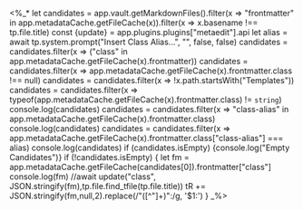 <%_* 
let candidates = app.vault.getMarkdownFiles().filter(x => "frontmatter" in app.metadataCache.getFileCache(x)).filter(x => x.basename !== tp.file.title)
	const {update} = app.plugins.plugins["metaedit"].api
	let alias = await tp.system.prompt("Insert Class Alias...", "", false, false)
	candidates = candidates.filter(x => ("class" in app.metadataCache.getFileCache(x).frontmatter))
	candidates = candidates.filter(x => app.metadataCache.getFileCache(x).frontmatter.class !== null)
	candidates = candidates.filter(x => !x.path.startsWith("Templates"))
	candidates = candidates.filter(x => typeof(app.metadataCache.getFileCache(x).frontmatter.class) != `string`)
	console.log(candidates)
	candidates = candidates.filter(x => "class-alias" in app.metadataCache.getFileCache(x).frontmatter.class)
	console.log(candidates)
	candidates = candidates.filter(x => app.metadataCache.getFileCache(x).frontmatter.class["class-alias"] === alias)
	console.log(candidates)
	if (candidates.isEmpty) {console.log("Empty Candidates")}
	if (!candidates.isEmpty) {
		let fm =  app.metadataCache.getFileCache(candidates[0]).frontmatter["class"]
		console.log(fm)
		//await update("class", JSON.stringify(fm),tp.file.find_tfile(tp.file.title))
		tR += JSON.stringify(fm,null,2).replace(/"([^"]+)":/g, '$1:')
	} 
_%>